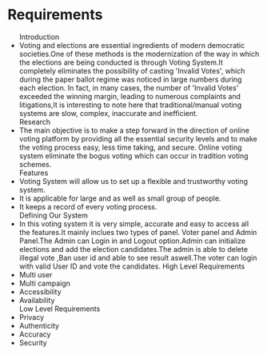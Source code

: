 # Requirements
<ul>
     Introduction
    <li>Voting and elections are essential ingredients of modern democratic societies.One of these methods is the modernization of the way in which the elections are being conducted is through Voting System.It completely eliminates the possibility of casting 'Invalid Votes', which during the paper ballot regime was noticed in large numbers during each election. In fact, in many cases, the number of 'Invalid Votes' exceeded the winning margin, leading to numerous complaints and litigations,It is interesting to note here that traditional/manual voting systems are slow, complex, inaccurate and inefficient.</li>
     Research
    <li>The main objective  is to make a step forward in the direction of online voting platform by providing all the essential security levels and to make the voting process easy, less time taking, and secure. Online voting system eliminate the bogus voting which can occur in tradition voting schemes.</li>
    Features
    <li>Voting System will allow us to set up a flexible and trustworthy voting system.</li>
    <li>It is applicable for large and as well as small group of people.</li>
    <li>It keeps a record of every voting process.</li>
     Defining Our System
    <li> In this voting system it is very simple, accurate and easy to access all the features.It mainly inclues two types of panel. Voter panel and Admin Panel.The Admin can Login in and Logout option.Admin can initialize elections and add the election candidates.The admin is able to delete illegal vote ,Ban user id and able to see result aswell.The voter can login with valid User ID and vote the candidates.
    High Level Requirements
    <li>Multi user</li>
    <li>Multi campaign</li>
    <li>Accessibility</li>
    <li>Availability</li>
    Low Level Requirements
    <li>Privacy</li>
    <li>Authenticity</li>
    <li>Accuracy</li>
    <li>Security</li>
</ul>